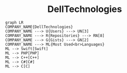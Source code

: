 <h1 align="center">DellTechnologies</h1>

```mermaid
graph LR
COMPANY_NAME{DellTechnologies}
COMPANY_NAME ---> U{Users} ---> UN[3]
COMPANY_NAME ---> R{Repositories} ---> RN[8]
COMPANY_NAME ---> G{Gists} ---> GN[2]
COMPANY_NAME ---> ML{Most Used<br>Languages}
ML --> Swift[Swift]
ML --> PHP[PHP]
ML --> C++[C++]
ML --> C#[C#]
ML --> C[C]
```
